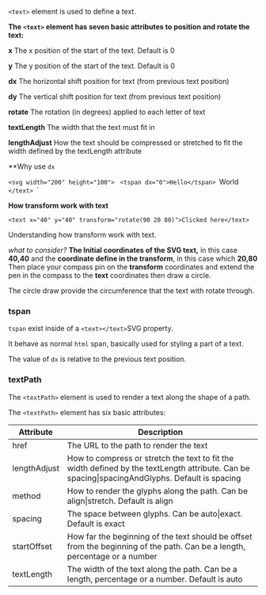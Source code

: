 `<text>` element is used to define a text.

**The `<text>` element has seven basic attributes to position and rotate the text:**

**x**	The x position of the start of the text. Default is 0

**y**	The y position of the start of the text. Default is 0

**dx**	The horizontal shift position for text (from previous text position)

**dy**	The vertical shift position for text (from previous text position)

**rotate**	The rotation (in degrees) applied to each letter of text

**textLength**	The width that the text must fit in

**lengthAdjust**	How the text should be compressed or stretched to fit the width defined by the textLength attribute

**Why use `dx` 

`<svg width="200" height="100">
  `<text x="20" y="50">
    `<tspan dx="0">Hello</tspan>
    `<tspan dx="10">World</tspan>
 `</text>
`</svg>`

**How transform work with text**

`<text x="40" y="40" transform="rotate(90 20 80)">Clicked here</text>`

Understanding how transform work with text.

*what to consider?* **The Initial coordinates of the SVG text,** in this case **40,40** and the **coordinate define in the transform**, in this case which **20,80** 
Then place your compass pin on the **transform** coordinates and extend the pen in the compass to the **text** coordinates then draw a circle.

The circle draw provide the circumference that the text with rotate through.

### tspan

`tspan` exist inside of a `<text></text>`SVG property.

It behave as normal `html` span, basically used for styling a part of a text.

The value of `dx` is relative to the previous text position.

### textPath

The `<textPath>` element is used to render a text along the shape of a path.

The `<textPath>` element has six basic attributes:

| Attribute    | Description                                                                                                                                    |
| ------------ | ---------------------------------------------------------------------------------------------------------------------------------------------- |
| href         | The URL to the path to render the text                                                                                                         |
| lengthAdjust | How to compress or stretch the text to fit the width defined by the textLength attribute. Can be spacing\|spacingAndGlyphs. Default is spacing |
| method       | How to render the glyphs along the path. Can be align\|stretch. Default is align                                                               |
| spacing      | The space between glyphs. Can be auto\|exact. Default is exact                                                                                 |
| startOffset  | How far the beginning of the text should be offset from the beginning of the path. Can be a length, percentage or a number                     |
| textLength   | The width of the text along the path. Can be a length, percentage or a number. Default is auto                                                 |